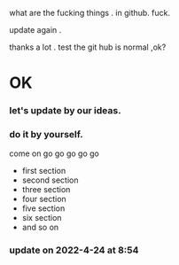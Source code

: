 what are the fucking things . in github. fuck.

update again .

thanks a lot .
test the git hub is normal ,ok?

# OK

### let's update by our ideas.

### do it by yourself.

come on go go go go go 


- first section
- second section
- three section
- four section
- five section
- six section
- and so on

### update on 2022-4-24 at 8:54
